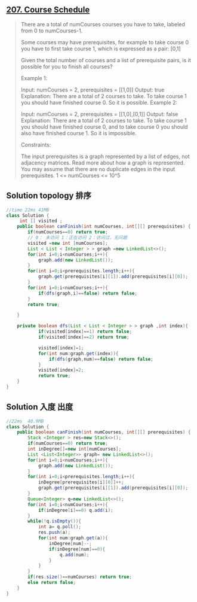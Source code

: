 ## [207. Course Schedule](https://leetcode-cn.com/problems/course-schedule/)

> There are a total of numCourses courses you have to take, labeled from 0 to numCourses-1.
>
> Some courses may have prerequisites, for example to take course 0 you have to first take course 1, which is expressed as a pair: [0,1]
>
> Given the total number of courses and a list of prerequisite pairs, is it possible for you to finish all courses?
>
>  
>
> Example 1:
>
> Input: numCourses = 2, prerequisites = [[1,0]]
> Output: true
> Explanation: There are a total of 2 courses to take. 
>              To take course 1 you should have finished course 0. So it is possible.
> Example 2:
>
> Input: numCourses = 2, prerequisites = [[1,0],[0,1]]
> Output: false
> Explanation: There are a total of 2 courses to take. 
>              To take course 1 you should have finished course 0, and to take course 0 you should
>              also have finished course 1. So it is impossible.
>
>
> Constraints:
>
> The input prerequisites is a graph represented by a list of edges, not adjacency matrices. Read more about how a graph is represented.
> You may assume that there are no duplicate edges in the input prerequisites.
> 1 <= numCourses <= 10^5

## Solution  topology 排序

```java
//time 22ms 41MB
class Solution {
     int [] visited ;
    public boolean canFinish(int numCourses, int[][] prerequisites) {
        if(numCourses==0) return true;
        // 0： 未访问 1：正在访问 2：访问过，无问题
        visited =new int [numCourses];
        List < List < Integer > > graph =new LinkedList<>();
        for(int i=0;i<numCourses;i++){
            graph.add(new LinkedList());
        }
        for(int i=0;i<prerequisites.length;i++){
            graph.get(prerequisites[i][1]).add(prerequisites[i][0]);
        }
        for(int i=0;i<numCourses;i++){
            if(dfs(graph,i)==false) return false;
        }
        return true;

    }

    private boolean dfs(List < List < Integer > > graph ,int index){
            if(visited[index]==1) return false;
            if(visited[index]==2) return true;

            visited[index]=1;
            for(int num:graph.get(index)){
                if(dfs(graph,num)==false) return false; 
            }
            visited[index]=2;
            return true;
    }
}
```

## Solution 入度 出度

```java
//22ms  40.9MB
class Solution {
    public boolean canFinish(int numCourses, int[][] prerequisites) {
        Stack <Integer > res=new Stack<>();
        if(numCourses==0) return true;
        int inDegree[]=new int[numCourses];
        List <List<Integer>> graph= new LinkedList<>();
        for(int i=0;i<numCourses;i++){
            graph.add(new LinkedList());
        }
        for(int i=0;i<prerequisites.length;i++){
            inDegree[prerequisites[i][0]]++;
            graph.get(prerequisites[i][1]).add(prerequisites[i][0]);
        }
        Queue<Integer> q=new LinkedList<>();
        for(int i=0;i<numCourses;i++){
            if(inDegree[i]==0) q.add(i);
        }
        while(!q.isEmpty()){
            int a= q.poll();
            res.push(a);
            for(int num:graph.get(a)){
                inDegree[num]--;
                if(inDegree[num]==0){
                    q.add(num);
                }
            }
        }
        if(res.size()==numCourses) return true;
        else return false;
    }
}
```

